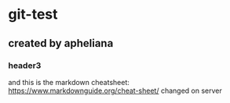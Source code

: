 # git-test
## created by apheliana
### header3

and this is the markdown cheatsheet:
https://www.markdownguide.org/cheat-sheet/
changed on server
